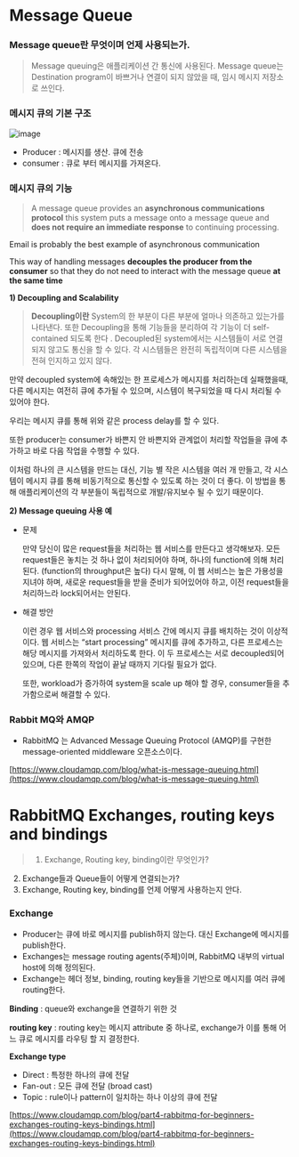# Message Queue

### Message queue란 무엇이며 언제 사용되는가.

> Message queuing은 애플리케이션 간 통신에 사용된다.
Message queue는 Destination program이 바쁘거나 연결이 되지 않았을 때, 임시 메시지 저장소로 쓰인다.
> 

### 메시지 큐의 기본 구조
![image](https://user-images.githubusercontent.com/47748246/149721425-7f952f4a-c55b-4864-a4d6-7fe4a1dfd4cf.png)

- Producer : 메시지를 생산. 큐에 전송
- consumer : 큐로 부터 메시지를 가져온다.

### 메시지 큐의 기능

> A message queue provides an **asynchronous communications protocol**
this system puts a message onto a message queue and **does not require an immediate response** to continuing processing.

Email is probably the best example of asynchronous communication

This way of handling messages **decouples the producer from the consumer** so that they do not need to interact with the message queue **at the same time**
> 

**1) Decoupling and Scalability**

> **Decoupling이란** System의 한 부분이 다른 부분에 얼마나 의존하고 있는가를 나타낸다. 
또한 Decoupling을 통해 기능들을 분리하여 각 기능이 더 self-contained 되도록 한다 .
Decoupled된 system에서는 시스템들이 서로 연결되지 않고도 통신을 할 수 있다. 각 시스템들은 완전히 독립적이며 다른 시스템을 전혀 인지하고 있지 않다.
> 

만약 decoupled system에 속해있는 한 프로세스가 메시지를 처리하는데 실패했을때, 다른 메시지는 여전히 큐에 추가될 수 있으며, 시스템이 복구되었을 때 다시 처리될 수 있어야 한다. 

우리는 메시지 큐를 통해 위와 같은 process delay를 할 수 있다. 

또한 producer는 consumer가 바쁜지 안 바쁜지와 관계없이 처리할 작업들을 큐에 추가하고 바로 다음 작업을 수행할 수 있다. 

이처럼 하나의 큰 시스템을 만드는 대신, 기능 별 작은 시스템을 여러 개 만들고, 각 시스템이 메시지 큐를 통해 비동기적으로 통신할 수 있도록 하는 것이 더 좋다. 이 방법을 통해 애플리케이션의 각 부분들이 독립적으로 개발/유지보수 될 수 있기 때문이다. 

**2) Message queuing  사용 예**

- 문제
    
    만약 당신이 많은 request들을 처리하는 웹 서비스를 만든다고 생각해보자. 모든 request들은 놓치는 것 하나 없이 처리되어야 하며, 하나의 function에 의해 처리된다. (function의 throughput은 높다) 다시 말해, 이 웹 서비스는 높은 가용성을 지녀야 하며, 새로운 request들을 받을 준비가 되어있어야 하고, 이전 request들을 처리하느라 lock되어서는 안된다. 
    

- 해결 방안
    
    이런 경우 웹 서비스와 processing 서비스 간에 메시지 큐를 배치하는 것이 이상적이다. 웹 서비스는 “start processing” 메시지를 큐에 추가하고, 다른 프로세스는 해당 메시지를 가져와서 처리하도록 한다. 이 두 프로세스는 서로 decoupled되어 있으며, 다른 한쪽의 작업이 끝날 때까지 기다릴 필요가 없다. 
    
    또한, workload가 증가하여 system을 scale up 해야 할 경우, consumer들을 추가함으로써 해결할 수 있다. 
    
### Rabbit MQ와 AMQP

- RabbitMQ 는 Advanced Message Queuing Protocol (AMQP)를 구현한 message-oriented middleware 오픈소스이다.

[https://www.cloudamqp.com/blog/what-is-message-queuing.html](https://www.cloudamqp.com/blog/what-is-message-queuing.html)

# RabbitMQ Exchanges, routing keys and bindings

> 1. Exchange, Routing key, binding이란 무엇인가?
2. Exchange들과 Queue들이 어떻게 연결되는가?
3. Exchange, Routing key, binding를 언제 어떻게 사용하는지 안다.
>
### Exchange

- Producer는 큐에 바로 메시지를 publish하지 않는다. 대신 Exchange에 메시지를 publish한다.
- Exchanges는 message routing agents(주체)이며, RabbitMQ 내부의 virtual host에 의해 정의된다.
- Exchange는 헤더 정보, binding, routing key들을 기반으로 메시지를 여러 큐에 routing한다.

**Binding** : queue와 exchange을 연결하기 위한 것

**routing key** : routing key는 메시지 attribute 중 하나로, exchange가 이를 통해 어느 큐로 메시지를 라우팅 할 지 결정한다. 

**Exchange type**

- Direct : 특정한 하나의 큐에 전달
- Fan-out : 모든 큐에 전달 (broad cast)
- Topic : rule이나 pattern이 일치하는 하나 이상의 큐에 전달

[https://www.cloudamqp.com/blog/part4-rabbitmq-for-beginners-exchanges-routing-keys-bindings.html](https://www.cloudamqp.com/blog/part4-rabbitmq-for-beginners-exchanges-routing-keys-bindings.html)
